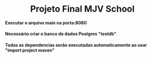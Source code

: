<h1 align="center">Projeto Final MJV School</h1>
<h4>Executar o arquivo main na porta:8080</h4>
<h4>Necessário criar o banco de dados Postgres "testdb"</h4>
<h4>Todas as dependencias serão executadas automaticamente ao usar "import project maven"</h4>
